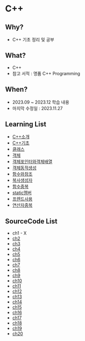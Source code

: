 # C++

## Why? 
* C++ 기초 정리 및 공부
## What? 
* C++
* 참고 서적 : 명품 C++ Programming

## When?
* 2023.09 ~ 2023.12 학습 내용
* 마지막 수정일 : 2023.11.27

## Learning List
* [C++소개](https://github.com/BangYunseo/TIL/blob/main/Cpp/ch1_IntroduceC%2B%2B.md)
* [C++기초](https://github.com/BangYunseo/TIL/blob/main/Cpp/ch2_BasicC%2B%2B.md)
* [클래스]()
* [객체]()
* [객체포인터와객체배열]()
* [객체동적생성]()
* [함수와참조]()
* [복사생성자]()
* [함수중복](https://github.com/BangYunseo/TIL/blob/main/Cpp/ch9_FunctionOverloading.md)
* [static멤버]()
* [프렌드사용]()
* [연산자중복]()

## SourceCode List
* ch1 - X
* [ch2]()
* [ch3]()
* [ch4]()
* [ch5]()
* [ch6]()
* [ch7]()
* [ch8]()
* [ch9](https://github.com/BangYunseo/Basic_CPP/tree/main/ch9_FunctionOverloading)
* [ch10]()
* [ch11]()
* [ch12]()
* [ch13]()
* [ch14]()
* [ch15]()
* [ch16]()
* [ch17]()
* [ch18]()
* [ch19]()
* [ch20]()
